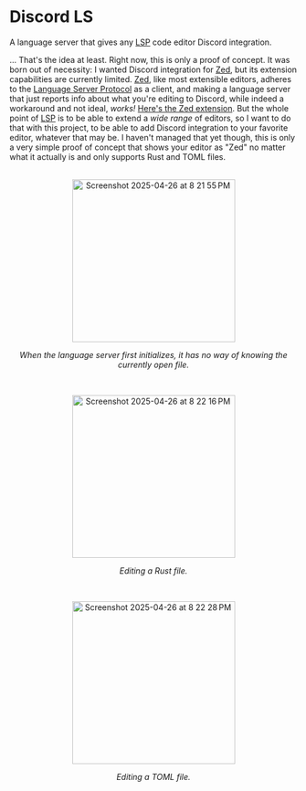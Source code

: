 # Discord LS

A language server that gives any [LSP] code editor Discord integration.

... That's the idea at least. Right now, this is only a proof of concept. It was
born out of necessity: I wanted Discord integration for [Zed], but its extension
capabilities are currently limited. [Zed], like most extensible editors, adheres
to the [Language Server Protocol][LSP] as a client, and making a language server
that just reports info about what you're editing to Discord, while indeed a
workaround and not ideal, *works!* [Here's the Zed extension]. But the whole
point of [LSP] is to be able to extend a *wide range* of editors, so I want to
do that with this project, to be able to add Discord integration to your
favorite editor, whatever that may be. I haven't managed that yet though, this
is only a very simple proof of concept that shows your editor as "Zed" no matter
what it actually is and only supports Rust and TOML files.
<br />
<br />
<p align="center">
  <img width="285" alt="Screenshot 2025-04-26 at 8 21 55 PM" src="https://github.com/user-attachments/assets/0f9ce28a-f7de-42df-bb3b-36ca44c849cf" />
</p>
<p align="center">
  <i>When the language server first initializes, it has no way of knowing the currently open file.</i>
</p>
<br />
<p align="center">
  <img width="285" alt="Screenshot 2025-04-26 at 8 22 16 PM" src="https://github.com/user-attachments/assets/37eaaa32-29fe-4b5f-9d00-72d12f4c7201" />
</p>
<p align="center">
  <i>Editing a Rust file.</i>
</p>
<br />
<p align="center">
  <img width="285" alt="Screenshot 2025-04-26 at 8 22 28 PM" src="https://github.com/user-attachments/assets/36e40694-637d-4b45-b0ec-f092c4c6da47" />
</p>
<p align="center">
  <i>Editing a TOML file.</i>
</p>

[LSP]: https://microsoft.github.io/language-server-protocol/
[Zed]: https://zed.dev
[Here's the Zed extension]: https://github.com/valentinegb/zed-discord
